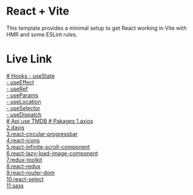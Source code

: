 # React + Vite

This template provides a minimal setup to get React working in Vite with HMR and some ESLint rules.
# Live Link
<a href="https://movix-pi-nine.vercel.app/" target="_blank">
# Hooks
- useState  <br/>
- useEffect <br/>
- useRef <br/>
- useParams <br/>
- useLocation <br/>
- useSelector <br/>
- useDispatch <br/>
# Api use 
TMDB
# Pakages
1.axios <br/>
2.dayjs <br/>
3.react-circular-progressbar <br/>
4.react-icons <br/>
5.react-infinite-scroll-component <br/>
6.react-lazy-load-image-component <br/>
7.redux-toolkit <br/>
8.react-redux <br/>
9.react-router-dom <br/>
10.react-select <br/>
11.sass
